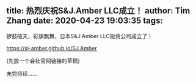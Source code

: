 title: 热烈庆祝S&J.Amber LLC成立！
author: Tim Zhang
date: 2020-04-23 19:03:35
tags:
---
锣鼓喧天，彩旗飘舞，日本S&J.Amber LLC投资公司成立了！

https://sj-amber.github.io/SJ.Amber

(先放一个会社官网链接的草稿)

未完待续......